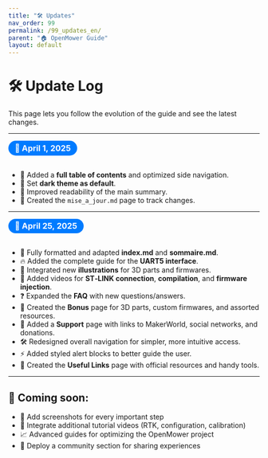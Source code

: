 ```yaml
---
title: "🛠️ Updates"
nav_order: 99
permalink: /99_updates_en/
parent: "🏠 OpenMower Guide"
layout: default
---
```


# 🛠️ Update Log

This page lets you follow the evolution of the guide and see the latest changes.

---

<div class="badge-date">📅 April 1, 2025</div>

- 🔧 Added a **full table of contents** and optimized side navigation.
- 🎨 Set **dark theme as default**.
- 🧭 Improved readability of the main summary.
- 🧩 Created the `mise_a_jour.md` page to track changes.

---

<div class="badge-date">📅 April 25, 2025</div>

- 📜 Fully formatted and adapted **index.md** and **sommaire.md**.
- 🔥 Added the complete guide for the **UART5 interface**.
- 📸 Integrated new **illustrations** for 3D parts and firmwares.
- 🎥 Added videos for **ST‑LINK connection**, **compilation**, and **firmware injection**.
- ❓ Expanded the **FAQ** with new questions/answers.
- 🧰 Created the **Bonus** page for 3D parts, custom firmwares, and assorted resources.
- 💖 Added a **Support** page with links to MakerWorld, social networks, and donations.
- 🛠️ Redesigned overall navigation for simpler, more intuitive access.
- ⚡ Added styled alert blocks to better guide the user.
- 🔗 Created the **Useful Links** page with official resources and handy tools.

---

## 🚀 Coming soon:

- 📸 Add screenshots for every important step
- 🎥 Integrate additional tutorial videos (RTK, configuration, calibration)
- 📈 Advanced guides for optimizing the OpenMower project
- 🤝 Deploy a community section for sharing experiences

<style>
.badge-date {
  display: inline-block;
  background: #007BFF;
  color: white;
  padding: 0.3em 0.8em;
  border-radius: 20px;
  font-weight: bold;
  margin-bottom: 1em;
  font-size: 1rem;
}
</style>
